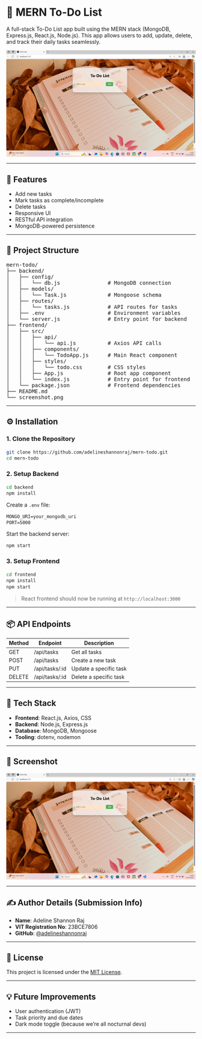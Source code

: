 
# 📝 MERN To-Do List

A full-stack To-Do List app built using the MERN stack (MongoDB, Express.js, React.js, Node.js). This app allows users to add, update, delete, and track their daily tasks seamlessly.

![screenshot](./screenshot.png)

---

## 🚀 Features

- Add new tasks
- Mark tasks as complete/incomplete
- Delete tasks
- Responsive UI
- RESTful API integration
- MongoDB-powered persistence

---

## 📁 Project Structure

<pre>
mern-todo/
├── backend/
│   ├── config/
│   │   └── db.js               # MongoDB connection
│   ├── models/
│   │   └── Task.js             # Mongoose schema
│   ├── routes/
│   │   └── tasks.js            # API routes for tasks
│   ├── .env                    # Environment variables
│   └── server.js               # Entry point for backend
├── frontend/
│   ├── src/
│   │   ├── api/
│   │   │   └── api.js          # Axios API calls
│   │   ├── components/
│   │   │   └── TodoApp.js      # Main React component
│   │   ├── styles/
│   │   │   └── todo.css        # CSS styles
│   │   ├── App.js              # Root app component
│   │   └── index.js            # Entry point for frontend
│   └── package.json            # Frontend dependencies
├── README.md
└── screenshot.png
</pre>

---

## ⚙️ Installation

### 1. Clone the Repository

```bash
git clone https://github.com/adelineshannonraj/mern-todo.git
cd mern-todo
````

### 2. Setup Backend

```bash
cd backend
npm install
```

Create a `.env` file:

```env
MONGO_URI=your_mongodb_uri
PORT=5000
```

Start the backend server:

```bash
npm start
```

### 3. Setup Frontend

```bash
cd frontend
npm install
npm start
```

> React frontend should now be running at `http://localhost:3000`

---

## 📦 API Endpoints

| Method | Endpoint        | Description            |
| ------ | --------------- | ---------------------- |
| GET    | /api/tasks      | Get all tasks          |
| POST   | /api/tasks      | Create a new task      |
| PUT    | /api/tasks/\:id | Update a specific task |
| DELETE | /api/tasks/\:id | Delete a specific task |

---

## 🧠 Tech Stack

* **Frontend**: React.js, Axios, CSS
* **Backend**: Node.js, Express.js
* **Database**: MongoDB, Mongoose
* **Tooling**: dotenv, nodemon

---

## 📸 Screenshot

![App Screenshot](./screenshot.png)

---

## ✍️ Author Details (Submission Info)

* **Name**: Adeline Shannon Raj
* **VIT Registration No**: 23BCE7806
* **GitHub**: [@adelineshannonraj](https://github.com/adelineshannonraj)

---

## 🏁 License

This project is licensed under the [MIT License](LICENSE).

---

## 💡 Future Improvements

* User authentication (JWT)
* Task priority and due dates
* Dark mode toggle (because we’re all nocturnal devs)

---

